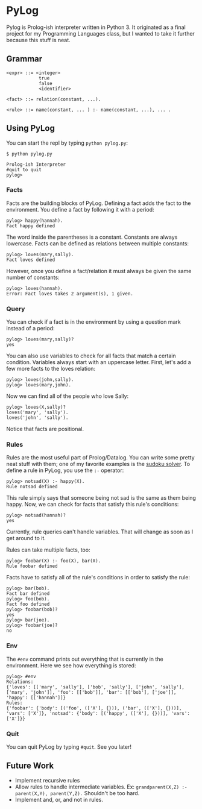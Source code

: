 # PyLog
Pylog is Prolog-ish interpreter written in Python 3. It originated as a final project for my Programming Languages class, but I wanted to take it further because this stuff is neat.

## Grammar
```
<expr> ::= <integer>
            true
            false
            <identifier>

<fact> ::= relation(constant, ...).

<rule> ::= name(constant, ... ) :- name(constant, ...), ... .
```


## Using PyLog

You can start the repl by typing `python pylog.py`:
```
$ python pylog.py

Prolog-ish Interpreter
#quit to quit
pylog>
```

### Facts

Facts are the building blocks of PyLog. Defining a fact adds the fact to the environment. You define a fact by following it with a period:
```
pylog> happy(hannah).
Fact happy defined
```

The word inside the parentheses is a constant. Constants are always lowercase. Facts can be defined as relations between multiple constants:

```
pylog> loves(mary,sally).
Fact loves defined
```

However, once you define a fact/relation it must always be given the same number of constants:
```
pylog> loves(hannah).
Error: Fact loves takes 2 argument(s), 1 given.
```

### Query

You can check if a fact is in the environment by using a question mark instead of a period:

```
pylog> loves(mary,sally)?
yes
```

You can also use variables to check for all facts that match a certain condition. Variables always start with an uppercase letter. First, let's add a few more facts to the loves relation:

```
pylog> loves(john,sally).
pylog> loves(mary,john).
```

Now we can find all of the people who love Sally:
```
pylog> loves(X,sally)?
loves('mary', 'sally').
loves('john', 'sally').
```
Notice that facts are positional.

### Rules

Rules are the most useful part of Prolog/Datalog. You can write some pretty neat stuff with them; one of my favorite examples is the [sudoku solver](https://programmablelife.blogspot.com/2012/07/prolog-sudoku-solver-explained.html). To define a rule in PyLog, you use the `:-` operator:
```
pylog> notsad(X) :- happy(X).
Rule notsad defined
```
This rule simply says that someone being not sad is the same as them being happy. Now, we can check for facts that satisfy this rule's conditions:

```
pylog> notsad(hannah)?
yes
```

Currently, rule queries can't handle variables. That will change as soon as I get around to it.

Rules can take multiple facts, too:
```
pylog> foobar(X) :- foo(X), bar(X).
Rule foobar defined
```

Facts have to satisfy all of the rule's conditions in order to satisfy the rule:
```
pylog> bar(bob).
Fact bar defined
pylog> foo(bob).
Fact foo defined
pylog> foobar(bob)?
yes
pylog> bar(joe).
pylog> foobar(joe)?
no
```
### Env
The `#env` command prints out everything that is currently in the environment. Here we see how everything is stored:

```
pylog> #env
Relations:
{'loves': [['mary', 'sally'], ['bob', 'sally'], ['john', 'sally'], ['mary', 'john']], 'foo': [['bob']], 'bar': [['bob'], ['joe']], 'happy': [['hannah']]}
Rules:
{'foobar': {'body': [('foo', (['X'], {})), ('bar', (['X'], {}))], 'vars': ['X']}, 'notsad': {'body': [('happy', (['X'], {}))], 'vars': ['X']}}
```

### Quit
You can quit PyLog by typing `#quit`. See you later!


## Future Work
- Implement recursive rules
- Allow rules to handle intermediate variables. Ex: `grandparent(X,Z) :- parent(X,Y), parent(Y,Z).` Shouldn't be too hard.
- Implement and, or, and not in rules.
